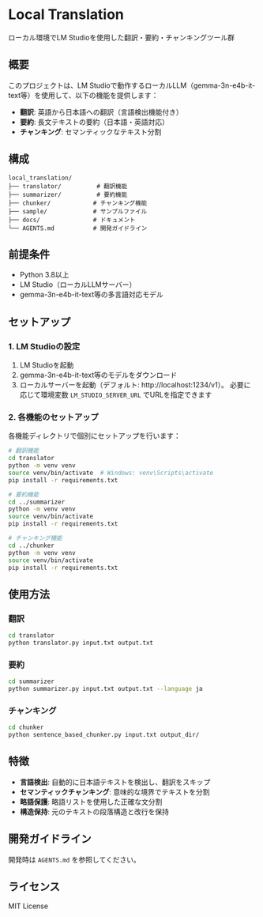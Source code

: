 # Local Translation

ローカル環境でLM Studioを使用した翻訳・要約・チャンキングツール群

## 概要

このプロジェクトは、LM Studioで動作するローカルLLM（gemma-3n-e4b-it-text等）を使用して、以下の機能を提供します：

- **翻訳**: 英語から日本語への翻訳（言語検出機能付き）
- **要約**: 長文テキストの要約（日本語・英語対応）
- **チャンキング**: セマンティックなテキスト分割

## 構成

```
local_translation/
├── translator/          # 翻訳機能
├── summarizer/          # 要約機能  
├── chunker/            # チャンキング機能
├── sample/             # サンプルファイル
├── docs/               # ドキュメント
└── AGENTS.md           # 開発ガイドライン
```

## 前提条件

- Python 3.8以上
- LM Studio（ローカルLLMサーバー）
- gemma-3n-e4b-it-text等の多言語対応モデル

## セットアップ

### 1. LM Studioの設定

1. LM Studioを起動
2. gemma-3n-e4b-it-text等のモデルをダウンロード
3. ローカルサーバーを起動（デフォルト: http://localhost:1234/v1）。
   必要に応じて環境変数 `LM_STUDIO_SERVER_URL` でURLを指定できます

### 2. 各機能のセットアップ

各機能ディレクトリで個別にセットアップを行います：

```bash
# 翻訳機能
cd translator
python -m venv venv
source venv/bin/activate  # Windows: venv\Scripts\activate
pip install -r requirements.txt

# 要約機能
cd ../summarizer
python -m venv venv
source venv/bin/activate
pip install -r requirements.txt

# チャンキング機能
cd ../chunker
python -m venv venv
source venv/bin/activate
pip install -r requirements.txt
```

## 使用方法

### 翻訳

```bash
cd translator
python translator.py input.txt output.txt
```

### 要約

```bash
cd summarizer
python summarizer.py input.txt output.txt --language ja
```

### チャンキング

```bash
cd chunker
python sentence_based_chunker.py input.txt output_dir/
```

## 特徴

- **言語検出**: 自動的に日本語テキストを検出し、翻訳をスキップ
- **セマンティックチャンキング**: 意味的な境界でテキストを分割
- **略語保護**: 略語リストを使用した正確な文分割
- **構造保持**: 元のテキストの段落構造と改行を保持

## 開発ガイドライン

開発時は `AGENTS.md` を参照してください。

## ライセンス

MIT License 
